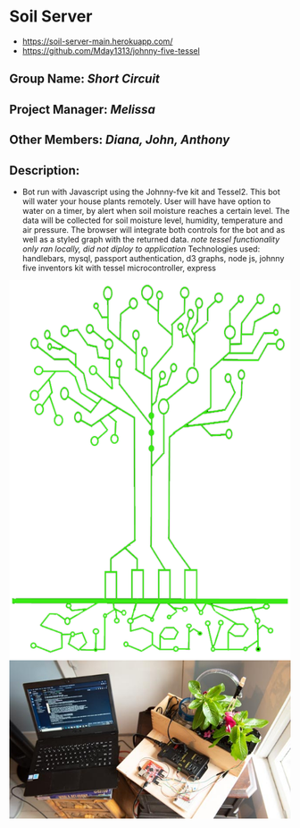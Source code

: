 # Soil Server
- https://soil-server-main.herokuapp.com/
- https://github.com/Mday1313/johnny-five-tessel

## Group Name: _Short Circuit_
## Project Manager: _Melissa_
## Other Members: _Diana, John, Anthony_
## Description: 
* Bot run with Javascript using the Johnny-fve kit and Tessel2. This bot will water your house plants remotely. User will have have option to water on a timer, by alert when soil moisture reaches a certain level. The data will be collected for soil moisture level, humidity, temperature and air pressure. The browser will integrate both controls for the bot and as well as a styled graph with the returned data.
*note tessel functionality only ran locally, did not diploy to application*
Technologies used:
handlebars,
mysql,
passport authentication,
d3 graphs,
node js,
johnny five inventors kit with tessel microcontroller,
express


![](public/images/project2logonamenoline.png)
![](public/images/MDP_1802.jpg)

